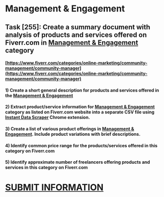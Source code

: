 # Management & Engagement
## Task [255]: Create a summary document with analysis of products and services offered on Fiverr.com in [Management & Engagement](https://www.fiverr.com/categories/online-marketing/community-management/community-manager) category
#### [https://www.fiverr.com/categories/online-marketing/community-management/community-manager](https://www.fiverr.com/categories/online-marketing/community-management/community-manager)
#### 1) Create a short general description for products and services offered in the [Management & Engagement](https://www.fiverr.com/categories/online-marketing/community-management/community-manager)
#### 2) Extract product/service information for [Management & Engagement](https://www.fiverr.com/categories/online-marketing/community-management/community-manager) category as listed on Fiverr.com website into a separate CSV file using [Instant Data Scraper](https://chrome.google.com/webstore/detail/instant-data-scraper/ofaokhiedipichpaobibbnahnkdoiiah) Chrome extension.
#### 3) Create a list of various product offerings in [Management & Engagement](https://www.fiverr.com/categories/online-marketing/community-management/community-manager). Include product variations with brief descriptions.
#### 4) Identify common price range for the products/services offered in this category on Fiverr.com
#### 5) Identify approximate number of freelancers offering products and services in this category on Fiverr.com

# [SUBMIT INFORMATION](https://forms.office.com/r/8AEKjkLxKG)

